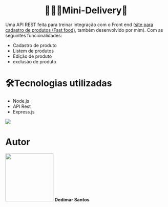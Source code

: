 <h1 align="center">👨🏿‍💻Mini-Delivery🍔</h1>

Uma API REST feita para treinar integração com o Front end (<a href="https://mini-delivery.netlify.app/">site para cadastro de produtos (Fast food)</a>,  também desenvolvido por mim). Com as seguintes funcionalidades: 
-   Cadastro de produto
-   Listem de produtos
-   Edição de produto
-   exclusão de produto

# 🛠️Tecnologias utilizadas
 - Node.js
 - API Rest
 - Express.js

<img src="https://user-images.githubusercontent.com/85937748/150690265-66e64686-4ccc-447e-bc9b-fa9995de3854.png" />

# Autor
<img src="https://user-images.githubusercontent.com/85937748/150689406-ad12d7cb-f044-4f7a-9f26-8e48f74c018c.jpg" width="150"/>
<b>Dedimar Santos</b>
